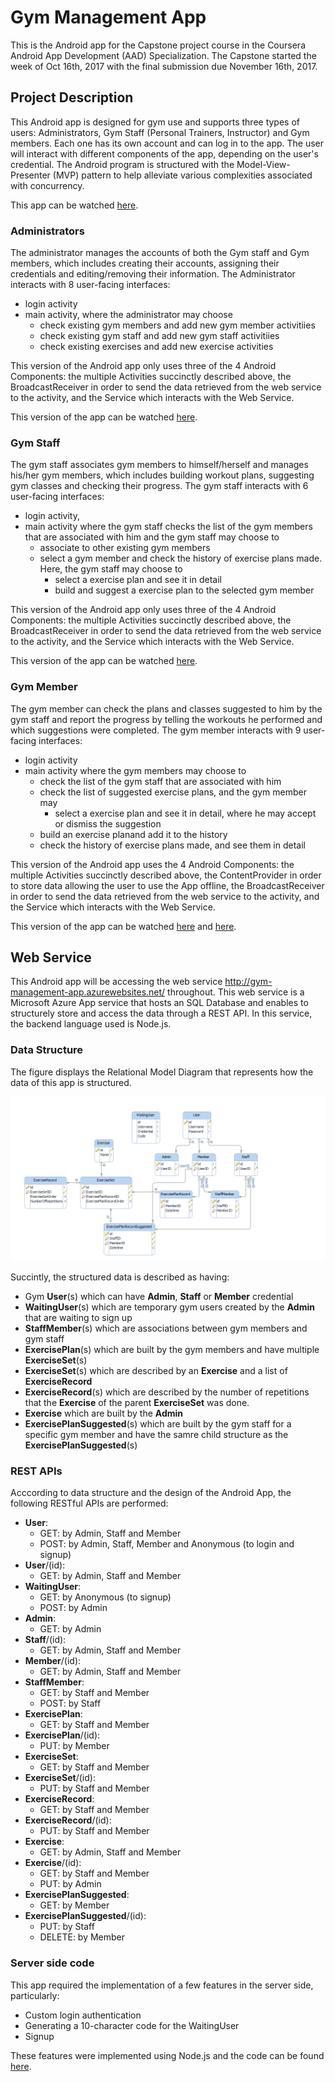 # Gym Management App

This is the Android app for the Capstone project course in the Coursera Android App Development (AAD) Specialization. The Capstone started the week of Oct 16th, 2017 with the final submission due November 16th, 2017.

## Project Description

This Android app is designed for gym use and supports three types of users: Administrators, Gym Staff (Personal Trainers, Instructor) and Gym members. Each one has its own account and can log in to the app. The user will interact with different components of the app, depending on the user's credential. The Android program is structured with the Model-View-Presenter (MVP) pattern to help alleviate various complexities associated with concurrency.

This app can be watched [here](https://www.youtube.com/playlist?list=PLuERM-U4AtnnfP6aC1H5wwm5zGNTV-5fn).

### Administrators

The administrator manages the accounts of both the Gym staff and Gym members, which includes creating their accounts, assigning their credentials and editing/removing their information. The Administrator interacts with 8 user-facing interfaces: 
* login activity
* main activity, where the administrator may choose
	* check existing gym members and add new gym member activitiies
	* check existing gym staff and add new gym staff activitiies
    * check existing exercises and add new exercise activities

This version of the Android app only uses three of the 4 Android Components: the multiple Activities succinctly described above, the BroadcastReceiver in order to send the data retrieved from the web service to the activity, and the Service which interacts with the Web Service.

This version of the app can be watched [here](https://www.youtube.com/watch?v=Zy-YvNP-Uis).

### Gym Staff

The gym staff associates gym members to himself/herself and manages his/her gym members, which includes building workout plans, suggesting gym classes and checking their progress. The gym staff interacts with 6 user-facing interfaces: 
* login activity, 
* main activity where the gym staff checks the list of the gym members that are associated with him and the gym staff may choose to
    * associate to other existing gym members
	* select a gym member and check the history of exercise plans made. Here, the gym staff may choose to
		* select a exercise plan and see it in detail 
		* build and suggest a exercise plan to the selected gym member

This version of the Android app only uses three of the 4 Android Components: the multiple Activities succinctly described above, the BroadcastReceiver in order to send the data retrieved from the web service to the activity, and the Service which interacts with the Web Service.

This version of the app can be watched [here](https://www.youtube.com/watch?v=7yiUZmk3nMI).

### Gym Member

The gym member can check the plans and classes suggested to him by the gym staff and report the progress by telling the workouts he performed and which suggestions were completed. The gym member interacts with 9 user-facing interfaces: 
* login activity
* main activity where the gym members may choose to
	* check the list of the gym staff that are associated with him
	* check the list of suggested exercise plans, and the gym member may
        * select a exercise plan and see it in detail, where he may accept or dismiss the suggestion
    * build an exercise planand add it to the history
	* check the history of exercise plans made, and see them in detail

This version of the Android app uses the 4 Android Components: the multiple Activities succinctly described above, the ContentProvider in order to store data allowing the user to use the App offline, the BroadcastReceiver in order to send the data retrieved from the web service to the activity, and the Service which interacts with the Web Service.

This version of the app can be watched [here](https://www.youtube.com/watch?v=KJbYrSFWSa8) and [here](https://www.youtube.com/watch?v=vXK76ssiSIY).

## Web Service

This Android app will be accessing the web service http://gym-management-app.azurewebsites.net/ throughout. This web service is a Microsoft Azure App service that hosts an SQL Database and enables to structurely store and access the data through a REST API. In this service, the backend language used is Node.js.

### Data Structure

The figure displays the Relational Model Diagram that represents how the data of this app is structured.

![relational model diagram](/img/gymapp_diagram.png?raw=true)

Succintly, the structured data is described as having:

* Gym **User**(s) which can have **Admin**, **Staff** or **Member** credential
* **WaitingUser**(s) which are temporary gym users created by the **Admin** that are waiting to sign up
* **StaffMember**(s) which are associations between gym members and gym staff
* **ExercisePlan**(s) which are built by the gym members and have multiple **ExerciseSet**(s)
* **ExerciseSet**(s) which are described by an **Exercise** and a list of **ExerciseRecord**
* **ExerciseRecord**(s) which are described by the number of repetitions that the **Exercise** of the parent **ExerciseSet** was done.
* **Exercise** which are built by the **Admin**
* **ExercisePlanSuggested**(s) which are built by the gym staff for a specific gym member and have the samre child structure as the **ExercisePlanSuggested**(s)

### REST APIs

Acccording to data structure and the design of the Android App, the following RESTful APIs are performed:
* **User**: 
    * GET: by Admin, Staff and Member
    * POST: by Admin, Staff, Member and Anonymous (to login and signup)
* **User**/(id): 
    * GET: by Admin, Staff and Member
* **WaitingUser**:
    * GET: by Anonymous (to signup)
    * POST: by Admin
* **Admin**: 
    * GET: by Admin
* **Staff**/(id): 
    * GET: by Admin, Staff and Member
* **Member**/(id): 
    * GET: by Admin, Staff and Member
* **StaffMember**:
    * GET: by Staff and Member
    * POST: by Staff
* **ExercisePlan**:
    * GET: by Staff and Member
* **ExercisePlan**/(id):
    * PUT: by Member
* **ExerciseSet**:
    * GET: by Staff and Member
* **ExerciseSet**/(id):
    * PUT: by Staff and Member
* **ExerciseRecord**:
    * GET: by Staff and Member
* **ExerciseRecord**/(id):
    * PUT: by Staff and Member
* **Exercise**:
    * GET: by Admin, Staff and Member
* **Exercise**/(id):
    * GET: by Staff and Member
    * PUT: by Admin
* **ExercisePlanSuggested**:
    * GET: by Member
* **ExercisePlanSuggested**/(id):
    * PUT: by Staff
    * DELETE: by Member

### Server side code

This app required the implementation of a few features in the server side, particularly:

* Custom login authentication
* Generating a 10-character code for the WaitingUser 
* Signup

These features were implemented using Node.js and the code can be found [here](https://gitlab.com/hugomfandrade/gym-management-app/blob/master/server/).